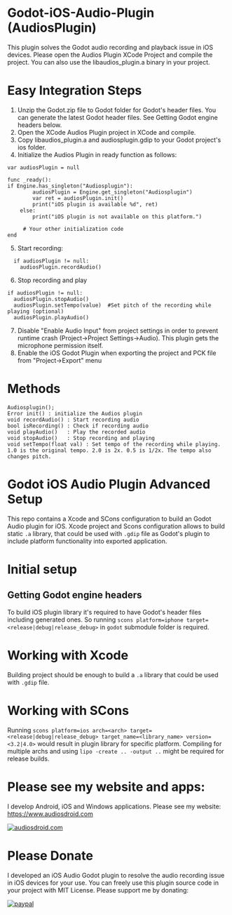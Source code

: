 # Godot-iOS-Audio-Plugin (AudiosPlugin)
This plugin solves the Godot audio recording and playback issue in iOS devices. Please open the Audios Plugin XCode Project and compile the project. You can also use the libaudios_plugin.a binary in your project.

# Easy Integration Steps
1) Unzip the Godot.zip file to Godot folder for Godot's header files. You can generate the latest Godot header files. See Getting Godot engine headers below.
2) Open the XCode Audios Plugin project in XCode and compile.
3) Copy libaudios_plugin.a and audiosplugin.gdip to your Godot project's ios folder.
4) Initialize the Audios Plugin in ready function as follows:

```
var audiosPlugin = null

func _ready():
if Engine.has_singleton("Audiosplugin"):
		audiosPlugin = Engine.get_singleton("Audiosplugin")
		var ret = audiosPlugin.init()
		print("iOS plugin is available %d", ret)
	else:
		print("iOS plugin is not available on this platform.")
   
     # Your other initialization code
end
```

5) Start recording:
```
  if audiosPlugin != null:	
	audiosPlugin.recordAudio()
 ```
 
6) Stop recording and play
```
if audiosPlugin != null:
  audiosPlugin.stopAudio()
  audiosPlugin.setTempo(value)  #Set pitch of the recording while playing (optional)
  audiosPlugin.playAudio()

```
7) Disable "Enable Audio Input" from project settings in order to prevent runtime crash (Project->Project Settings->Audio). This plugin gets the microphone permission itself.
8) Enable the iOS Godot Plugin when exporting the project and PCK file from "Project->Export" menu

# Methods

    Audiosplugin();
    Error init() : initialize the Audios plugin
    void recordAudio() : Start recording audio
    bool isRecording() : Check if recording audio
    void playAudio()   : Play the recorded audio
    void stopAudio()   : Stop recording and playing
    void setTempo(float val) : Set tempo of the recording while playing. 
    1.0 is the original tempo. 2.0 is 2x. 0.5 is 1/2x. The tempo also changes pitch.
    

# Godot iOS Audio Plugin Advanced Setup
This repo contains a Xcode and SCons configuration to build an Godot Audio plugin for iOS.
Xcode project and Scons configuration allows to build static `.a` library, that could be used with `.gdip` file as Godot's plugin to include platform functionality into exported application.

# Initial setup

## Getting Godot engine headers

To build iOS plugin library it's required to have Godot's header files including generated ones. So running `scons platform=iphone target=<release|debug|release_debug>` in `godot` submodule folder is required.

# Working with Xcode

Building project should be enough to build a `.a` library that could be used with `.gdip` file.

# Working with SCons

Running `scons platform=ios arch=<arch> target=<release|debug|release_debug> target_name=<library_name> version=<3.2|4.0>` would result in plugin library for specific platform.
Compiling for multiple archs and using `lipo -create .. -output ..` might be required for release builds.

# Please see my website and apps:
I develop Android, iOS and Windows applications. Please see my website: https://www.audiosdroid.com

[![audiosdroid.com](https://static.wixstatic.com/media/f49253_d1eb5b5d494e41498ba9fde1e1feda20~mv2.png/v1/fill/w_191,h_109,al_c,q_85,usm_0.66_1.00_0.01,enc_auto/audios_colored2_1_alpha512.png)](https://www.audiosdroid.com)

# Please Donate
I developed an iOS Audio Godot plugin to resolve the audio recording issue in iOS devices for your use. You can freely use this plugin source code in your project with MIT License. Please support me by donating:

[![paypal](https://www.paypalobjects.com/en_US/i/btn/btn_donateCC_LG.gif)](https://www.paypal.com/donate/?hosted_button_id=PDP2QX8JWDL7A)
